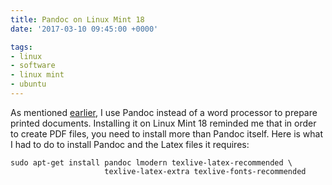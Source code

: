 ```yaml
---
title: Pandoc on Linux Mint 18
date: '2017-03-10 09:45:00 +0000'

tags:
- linux
- software
- linux mint
- ubuntu
---
```


As mentioned [earlier](/posts/2016-01-07-word-processors-considered-harmful-part-2/),
I use Pandoc instead of a word processor to prepare printed documents.  Installing
it on Linux Mint 18 reminded me that in order to create PDF files,
you need to install more than Pandoc itself.  Here is what I had to do
to install Pandoc and the Latex files it requires:

    sudo apt-get install pandoc lmodern texlive-latex-recommended \
                         texlive-latex-extra texlive-fonts-recommended
